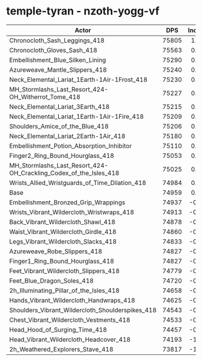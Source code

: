 # temple-tyran - nzoth-yogg-vf
| Actor | DPS | Increase |
|---|:---:|:---:|
|Chronocloth_Sash_Leggings_418|75805|1.13%|
|Chronocloth_Gloves_Sash_418|75563|0.81%|
|Embellishment_Blue_Silken_Lining|75290|0.44%|
|Azureweave_Mantle_Slippers_418|75240|0.37%|
|Neck_Elemental_Lariat_1Earth-1Air-1Frost_418|75230|0.36%|
|MH_Stormlashs_Last_Resort_424-OH_Witherrot_Tome_418|75227|0.36%|
|Neck_Elemental_Lariat_3Earth_418|75215|0.34%|
|Neck_Elemental_Lariat_1Earth-1Air-1Fire_418|75209|0.33%|
|Shoulders_Amice_of_the_Blue_418|75206|0.33%|
|Neck_Elemental_Lariat_2Earth-1Air_418|75180|0.29%|
|Embellishment_Potion_Absorption_Inhibitor|75110|0.20%|
|Finger2_Ring_Bound_Hourglass_418|75053|0.13%|
|MH_Stormlashs_Last_Resort_424-OH_Crackling_Codex_of_the_Isles_418|75025|0.09%|
|Wrists_Allied_Wristguards_of_Time_Dilation_418|74984|0.03%|
|Base|74959|0.00%|
|Embellishment_Bronzed_Grip_Wrappings|74937|-0.03%|
|Wrists_Vibrant_Wildercloth_Wristwraps_418|74913|-0.06%|
|Back_Vibrant_Wildercloth_Shawl_418|74878|-0.11%|
|Waist_Vibrant_Wildercloth_Girdle_418|74860|-0.13%|
|Legs_Vibrant_Wildercloth_Slacks_418|74833|-0.17%|
|Azureweave_Robe_Slippers_418|74827|-0.18%|
|Finger1_Ring_Bound_Hourglass_418|74827|-0.18%|
|Feet_Vibrant_Wildercloth_Slippers_418|74779|-0.24%|
|Feet_Blue_Dragon_Soles_418|74720|-0.32%|
|2h_Illuminating_Pillar_of_the_Isles_418|74658|-0.40%|
|Hands_Vibrant_Wildercloth_Handwraps_418|74625|-0.45%|
|Shoulders_Vibrant_Wildercloth_Shoulderspikes_418|74543|-0.55%|
|Chest_Vibrant_Wildercloth_Vestments_418|74533|-0.57%|
|Head_Hood_of_Surging_Time_418|74457|-0.67%|
|Head_Vibrant_Wildercloth_Headcover_418|74193|-1.02%|
|2h_Weathered_Explorers_Stave_418|73817|-1.52%|
